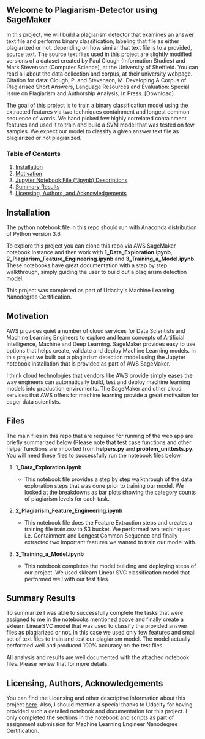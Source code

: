 ## Welcome to Plagiarism-Detector using SageMaker

In this project, we will build a plagiarism detector that examines an answer text file and performs binary classification; labeling that file as either plagiarized or not, depending on how similar that text file is to a provided, source text. The source text files used in this project are slightly modified versions of a dataset created by Paul Clough (Information Studies) and Mark Stevenson (Computer Science), at the University of Sheffield. You can read all about the data collection and corpus, at their university webpage.
Citation for data: Clough, P. and Stevenson, M. Developing A Corpus of Plagiarised Short Answers, Language Resources and Evaluation: Special Issue on Plagiarism and Authorship Analysis, In Press. [Download]

The goal of this project is to train a binary classification model using the extracted features via two techniques containment and longest common sequence of words. We hand picked few highly correlated containment features and used it to train and build a SVM model that was tested on few samples. We expect our model to classify a given answer text file as plagiarized or not plagiarized.
	
### Table of Contents

1. [Installation](#installation)
2. [Motivation](#motivation)
3. [Jupyter Notebook File (*.ipynb) Descriptions](#files)
4. [Summary Results](#summaryresults)
5. [Licensing, Authors, and Acknowledgements](#licensing)
	
## Installation <a name="installation"></a>

The python notebook file in this repo should run with Anaconda distribution of Python version 3.6.

To explore this project you can clone this repo via AWS SageMaker notebook instance and then work with **1_Data_Exploration.ipynb**, **2_Plagiarism_Feature_Engineering.ipynb** and **3_Training_a_Model.ipynb**. These notebooks have great documentation with a step by step walkthrough, simply guiding the user to build out a plagiarism detection model. 

This project was completed as part of Udacity's Machine Learning Nanodegree Certification.

## Motivation<a name="motivation"></a>

AWS provides quiet a number of cloud services for Data Scientists and Machine Learning Engineers to explore and learn concepts of Artificial Intelligence, Machine and Deep Learning. SageMaker provides easy to use options that helps create, validate and deploy Machine Learning models. In this project we built out a plagiarism detection model using the Jupyter notebook installation that is provided as part of AWS SageMaker. 

I think cloud technologies that vendors like AWS provide simply eases the way engineers can automatically build, test and deploy machine learning models into production enviroments. The SageMaker and other cloud services that AWS offers for machine learning provide a great motivation for eager data scientists.

## Files

The main files in this repo that are required for running of the web app are briefly summarized below (Please note that test case functions and other helper functions are imported from **helpers.py** and **problem_unittests.py**. You will need these files to successfully run the notebook files below.

1. **1_Data_Exploration.ipynb**
     - This notebook file provides a step by step walkthrough of the data exploration steps that was done prior to training our model. We looked at the breakdowns as bar plots showing the category counts of plagiarism levels for each task.
				
2. **2_Plagiarism_Feature_Engineering.ipynb**
     - This notebook file does the Feature Extraction steps and creates a training file train.csv to S3 bucket. We performed two techiniques i.e. Containment and Longest Common Sequence and finally extracted two important features we wanted to train our model with.  

3. **3_Training_a_Model.ipynb**
     - This notebook completes the model building and deploying steps of our project. We used sklearn Linear SVC classification model that performed well with our test files. 

## Summary Results

To summarize I was able to successfully complete the tasks that were assigned to me in the notebooks mentioned above and finally create a sklearn LinearSVC model that was used to classify the provided answer files as plagiarized or not. In this case we used only few features and small set of text files to train and test our plagiarism model. The model actually performed well and produced 100% accuracy on the test files

All analysis and results are well documented with the attached notebook files. Please review that for more details.

## Licensing, Authors, Acknowledgements

You can find the Licensing and other descriptive information about this project [here](https://github.com/kart-projects/Plagiarism-Detector/blob/master/LICENSE). Also, I should mention a special thanks to Udacity for having provided such a detailed notebook and documentation for this project. I only completed the sections in the notebook and scripts as part of assignment submission for Machine Learning Engineer Nanodegree Certification.
